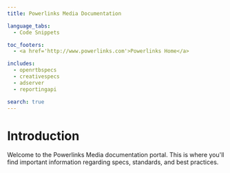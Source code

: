 ```yaml
---
title: Powerlinks Media Documentation

language_tabs:
  - Code Snippets

toc_footers:
  - <a href='http://www.powerlinks.com'>Powerlinks Home</a>

includes:
  - openrtbspecs
  - creativespecs
  - adserver
  - reportingapi

search: true
---
```


# Introduction

Welcome to the Powerlinks Media documentation portal. This is where you'll find important information regarding specs, standards, and best practices.